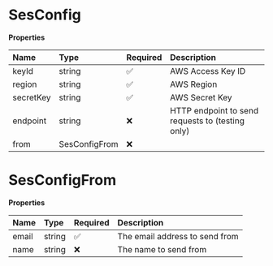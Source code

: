 # SesConfig

**Properties**

| Name      | Type          | Required | Description                                      |
| :-------- | :------------ | :------- | :----------------------------------------------- |
| keyId     | string        | ✅       | AWS Access Key ID                                |
| region    | string        | ✅       | AWS Region                                       |
| secretKey | string        | ✅       | AWS Secret Key                                   |
| endpoint  | string        | ❌       | HTTP endpoint to send requests to (testing only) |
| from      | SesConfigFrom | ❌       |                                                  |

# SesConfigFrom

**Properties**

| Name  | Type   | Required | Description                    |
| :---- | :----- | :------- | :----------------------------- |
| email | string | ✅       | The email address to send from |
| name  | string | ❌       | The name to send from          |

